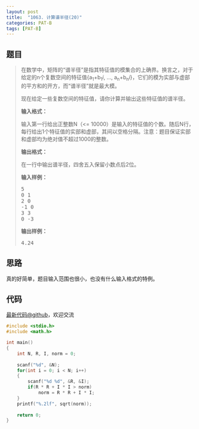```yaml
---
layout: post
title:  "1063. 计算谱半径(20)"
categories: PAT-B
tags: [PAT-B]
---
```

## 题目

> <div id="problemContent">
> <p>
> 在数学中，矩阵的“谱半径”是指其特征值的模集合的上确界。换言之，对于给定的n个复数空间的特征值{a<sub>1</sub>+b<sub>1</sub><i>i</i>, ..., a<sub>n</sub>+b<sub>n</sub><i>i</i>}，它们的模为实部与虚部的平方和的开方，而“谱半径”就是最大模。
> </p>
> <p>现在给定一些复数空间的特征值，请你计算并输出这些特征值的谱半径。</p>
> <p><b>
> 输入格式：
> </b></p>
> <p>
> 输入第一行给出正整数N（&lt;= 10000）是输入的特征值的个数。随后N行，每行给出1个特征值的实部和虚部，其间以空格分隔。注意：题目保证实部和虚部均为绝对值不超过1000的整数。
> </p>
> <p><b>
> 输出格式：
> </b></p>
> <p>
> 在一行中输出谱半径，四舍五入保留小数点后2位。
> </p>
> <b>输入样例：</b><pre>
> 5
> 0 1
> 2 0
> -1 0
> 3 3
> 0 -3
> </pre>
> <b>输出样例：</b><pre>
> 4.24
> </pre>
> </div>

## 思路

真的好简单，题目输入范围也很小，也没有什么输入格式的特例。

## 代码

[最新代码@github](https://github.com/OliverLew/PAT/blob/master/PATBasic/1063.c)，欢迎交流
```c
#include <stdio.h>
#include <math.h>

int main()
{
    int N, R, I, norm = 0;
    
    scanf("%d", &N);
    for(int i = 0; i < N; i++)
    {
        scanf("%d %d", &R, &I);
        if(R * R + I * I > norm)
            norm = R * R + I * I;
    }
    printf("%.2lf", sqrt(norm));
    
    return 0;
}

```